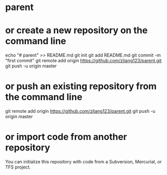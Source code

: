 # parent

# or create a new repository on the command line
echo "# parent" >> README.md
git init
git add README.md
git commit -m "first commit"
git remote add origin https://github.com/zliang123/parent.git
git push -u origin master


# or push an existing repository from the command line

git remote add origin https://github.com/zliang123/parent.git
git push -u origin master


# or import code from another repository
You can initialize this repository with code from a Subversion, Mercurial, or TFS project.

